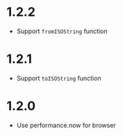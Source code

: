 # 1.2.2

* Support `fromISOString` function

# 1.2.1

* Support `toISOString` function

# 1.2.0

* Use performance.now for browser